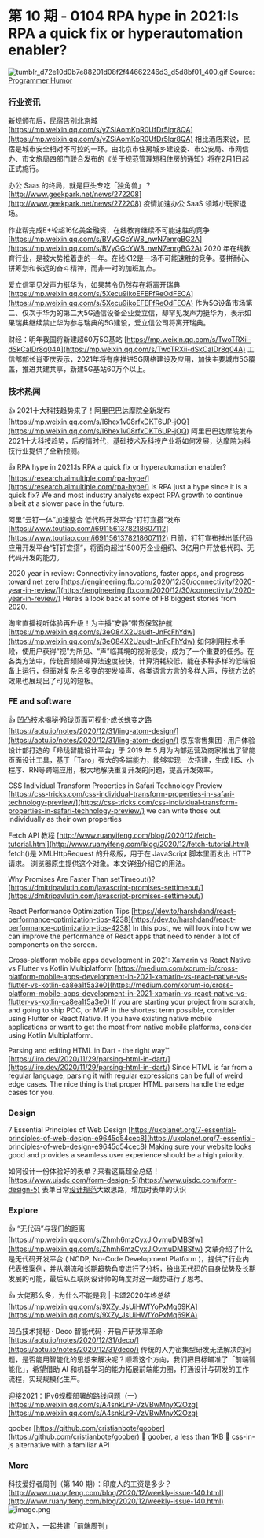 # 第 10 期 - 0104 RPA hype in 2021:Is RPA a quick fix or hyperautomation enabler?
![tumblr_d72e10d0b7e88201d08f2f44662246d3_d5d8bf01_400.gif](https://cdn.nlark.com/yuque/0/2021/gif/85771/1609680487079-19188464-2898-44fe-9b4f-498d63830655.gif#align=left&display=inline&height=360&margin=%5Bobject%20Object%5D&name=tumblr_d72e10d0b7e88201d08f2f44662246d3_d5d8bf01_400.gif&originHeight=480&originWidth=356&size=1503071&status=done&style=none&width=267)
Source: [Programmer Humor](https://programmerhumour.tumblr.com/post/634263565310869504/and-then-you-miss-one-because-the-code-was)
### 行业资讯
新规颁布后，民宿告别北京城
[https://mp.weixin.qq.com/s/yZSiAomKpR0UfDr5lgr8QA](https://mp.weixin.qq.com/s/yZSiAomKpR0UfDr5lgr8QA)
相比酒店来说，民宿是城市安全相对不可控的一环。由北京市住房城乡建设委、市公安局、市网信办、市文旅局四部门联合发布的《关于规范管理短租住房的通知》将在2月1日起正式施行。

办公 Saas 的终局，就是巨头专吃「独角兽」？
[http://www.geekpark.net/news/272208](http://www.geekpark.net/news/272208)
疫情加速办公 SaaS 领域小玩家退场。

作业帮完成E+轮超16亿美金融资，在线教育继续不可能速胜的竞争
[https://mp.weixin.qq.com/s/BVyGGcYW8_nwN7enrgBG2A](https://mp.weixin.qq.com/s/BVyGGcYW8_nwN7enrgBG2A)
2020 年在线教育行业，是被大势推着走的一年。在线K12是一场不可能速胜的竞争。要拼耐心、拼筹划和长远的奋斗精神，而非一时的加班加点。

爱立信罕见发声力挺华为，如果禁令仍然存在将离开瑞典
[https://mp.weixin.qq.com/s/5Xecu9ikoEFEFfReOdFECA](https://mp.weixin.qq.com/s/5Xecu9ikoEFEFfReOdFECA)
作为5G设备市场第二、仅次于华为的第二大5G通信设备企业爱立信，却罕见发声力挺华为，表示如果瑞典继续禁止华为参与瑞典的5G建设，爱立信公司将离开瑞典。

财经：明年我国将新建超60万5G基站
[https://mp.weixin.qq.com/s/TwoTRXii-dSkCaIDr8q04A](https://mp.weixin.qq.com/s/TwoTRXii-dSkCaIDr8q04A)
工信部部长肖亚庆表示，2021年将有序推进5G网络建设及应用，加快主要城市5G覆盖，推进共建共享，新建5G基站60万个以上。

### 技术热闻
👍 2021十大科技趋势来了！阿里巴巴达摩院全新发布
[https://mp.weixin.qq.com/s/I6hex1v08rfxDKT6UP-jOQ](https://mp.weixin.qq.com/s/I6hex1v08rfxDKT6UP-jOQ)
阿里巴巴达摩院发布2021十大科技趋势，后疫情时代，基础技术及科技产业将如何发展，达摩院为科技行业提供了全新预测。

👍 RPA hype in 2021:Is RPA a quick fix or hyperautomation enabler?
[https://research.aimultiple.com/rpa-hype/](https://research.aimultiple.com/rpa-hype/)
Is RPA just a hype since it is a quick fix? We and most industry analysts expect RPA growth to continue albeit at a slower pace in the future.

阿里“云钉一体”加速整合 低代码开发平台“钉钉宜搭”发布
[https://www.toutiao.com/i6911561378218607112](https://www.toutiao.com/i6911561378218607112)
日前，钉钉宣布推出低代码应用开发平台“钉钉宜搭”，将面向超过1500万企业组织、3亿用户开放低代码、无代码开发的能力。

2020 year in review: Connectivity innovations, faster apps, and progress toward net zero
[https://engineering.fb.com/2020/12/30/connectivity/2020-year-in-review/](https://engineering.fb.com/2020/12/30/connectivity/2020-year-in-review/)
Here’s a look back at some of FB biggest stories from 2020.

淘宝直播视听体验再升级！为主播“安静”带货保驾护航
[https://mp.weixin.qq.com/s/3eO84X2Uaudt-JnFcFhYdw](https://mp.weixin.qq.com/s/3eO84X2Uaudt-JnFcFhYdw)
如何利用技术手段，使用户获得“视”为所见、“声”临其境的视听感受，成为了一个重要的任务。在各类方法中，传统音频降噪算法速度较快，计算消耗较低，能在多种多样的低端设备上运行，但面对复杂且多变的突发噪声、各类语言方言的多样人声，传统方法的效果也展现出了可见的短板。

### FE and software
👍 凹凸技术揭秘·羚珑页面可视化·成长蜕变之路
[https://aotu.io/notes/2020/12/31/ling-atom-design/](https://aotu.io/notes/2020/12/31/ling-atom-design/)
京东零售集团 · 用户体验设计部打造的「羚珑智能设计平台」于 2019 年 5 月为内部运营及商家推出了智能页面设计工具，基于「Taro」强大的多端能力，能够实现一次搭建，生成 H5、小程序、RN等跨端应用，极大地解决重复开发的问题，提高开发效率。

CSS Individual Transform Properties in Safari Technology Preview
[https://css-tricks.com/css-individual-transform-properties-in-safari-technology-preview/](https://css-tricks.com/css-individual-transform-properties-in-safari-technology-preview/)
we can write those out individually as their own properties

Fetch API 教程
[http://www.ruanyifeng.com/blog/2020/12/fetch-tutorial.html](http://www.ruanyifeng.com/blog/2020/12/fetch-tutorial.html)
fetch()是 XMLHttpRequest 的升级版，用于在 JavaScript 脚本里面发出 HTTP 请求。
浏览器原生提供这个对象。本文详细介绍它的用法。

Why Promises Are Faster Than setTimeout()?
[https://dmitripavlutin.com/javascript-promises-settimeout/](https://dmitripavlutin.com/javascript-promises-settimeout/)

React Performance Optimization Tips
[https://dev.to/harshdand/react-performance-optimization-tips-4238](https://dev.to/harshdand/react-performance-optimization-tips-4238)
In this post, we will look into how we can improve the performance of React apps that need to render a lot of components on the screen.

Cross-platform mobile apps development in 2021: Xamarin vs React Native vs Flutter vs Kotlin Multiplatform
[https://medium.com/xorum-io/cross-platform-mobile-apps-development-in-2021-xamarin-vs-react-native-vs-flutter-vs-kotlin-ca8ea1f5a3e0](https://medium.com/xorum-io/cross-platform-mobile-apps-development-in-2021-xamarin-vs-react-native-vs-flutter-vs-kotlin-ca8ea1f5a3e0)
If you are starting your project from scratch, and going to ship POC, or MVP in the shortest term possible, consider using Flutter or React Native. If you have existing native mobile applications or want to get the most from native mobile platforms, consider using Kotlin Multiplatform.

Parsing and editing HTML in Dart - the right way™
[https://iiro.dev/2020/11/29/parsing-html-in-dart/](https://iiro.dev/2020/11/29/parsing-html-in-dart/)
Since HTML is far from a regular language, parsing it with regular expressions can be full of weird edge cases. The nice thing is that proper HTML parsers handle the edge cases for you.

### Design
7 Essential Principles of Web Design
[https://uxplanet.org/7-essential-principles-of-web-design-e9645d54cec8](https://uxplanet.org/7-essential-principles-of-web-design-e9645d54cec8)
Making sure your website looks good and provides a seamless user experience should be a high priority.

如何设计一份体验好的表单？来看这篇超全总结！
[https://www.uisdc.com/form-design-5](https://www.uisdc.com/form-design-5)
表单日常[设计规范](https://www.uisdc.com/tag/%e8%ae%be%e8%ae%a1%e8%a7%84%e8%8c%83)大致思路，增加对表单的认识

### Explore
👍 “无代码”与我们的距离
[https://mp.weixin.qq.com/s/Zhmh6mzCyxJlOvmuDMBSfw](https://mp.weixin.qq.com/s/Zhmh6mzCyxJlOvmuDMBSfw)
文章介绍了什么是无代码开发平台 ( NCDP, No-Code Development Platform )，提供了行业内代表性案例，并从潮流和长期趋势角度进行了分析，给出无代码的自身优势及长期发展的可能，最后从互联网设计师的角度对这一趋势进行了思考。

👍 大佬那么多，为什么不能是我 | 卡颂2020年终总结
[https://mp.weixin.qq.com/s/9XZy_JsUiHWfYoPxMq69KA](https://mp.weixin.qq.com/s/9XZy_JsUiHWfYoPxMq69KA)

凹凸技术揭秘 · Deco 智能代码 · 开启产研效率革命
[https://aotu.io/notes/2020/12/31/deco/](https://aotu.io/notes/2020/12/31/deco/)
传统的人力密集型研发无法解决的问题，是否能用智能化的思想来解决呢？顺着这个方向，我们把目标瞄准了「前端智能化」，希望借助 AI 和机器学习的能力拓展前端能力圈，打通设计与研发的工作流程，实现规模化生产。

迎接2021：IPv6规模部署的路线问题（一）    
[https://mp.weixin.qq.com/s/A4snkLr9-VzVBwMnyX2Ozg](https://mp.weixin.qq.com/s/A4snkLr9-VzVBwMnyX2Ozg)

goober
[https://github.com/cristianbote/goober](https://github.com/cristianbote/goober)
🥜 goober, a less than 1KB 🎉 css-in-js alternative with a familiar API

### More

科技爱好者周刊（第 140 期）：印度人的工资是多少？
[http://www.ruanyifeng.com/blog/2020/12/weekly-issue-140.html](http://www.ruanyifeng.com/blog/2020/12/weekly-issue-140.html)
![image.png](https://cdn.nlark.com/yuque/0/2020/png/85771/1605930034828-7fc81343-651f-4a15-8465-eebe5a23cf61.png#align=left&display=inline&height=31&margin=%5Bobject%20Object%5D&name=image.png&originHeight=90&originWidth=2186&size=14325&status=done&style=none&width=746)


欢迎加入，一起共建「前端周刊」
